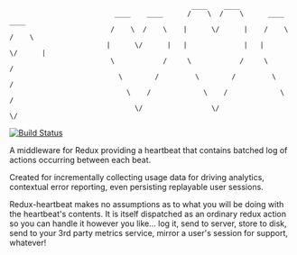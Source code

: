                                                  ____    ____  
                              ____    ____      /    \  /    \      ____    ____
                             /    \  /    \    |      \/      |    /    \  /    \
                            |      \/      |   |              |   |      \/      |
                             \            /     \            /     \            /
                               \        /         \        /         \        /
                                 \    /             \    /             \    /  
                                   \/                 \/                 \/

[![Build Status](https://tra|vis-ci.org/alechill/redux-heartbeat.svg?branch=master)](https://travis-ci.org/alechill/redux-heartbeat)

A middleware for Redux providing a heartbeat that contains batched log of actions occurring between each beat.

Created for incrementally collecting usage data for driving analytics, contextual error reporting, even persisting replayable user sessions.

Redux-heartbeat makes no assumptions as to what you will be doing with the heartbeat's contents. It is itself dispatched as an ordinary redux action so you can handle it however you like... log it, send to server, store to disk, send to your 3rd party metrics service, mirror a user's session for support, whatever!
